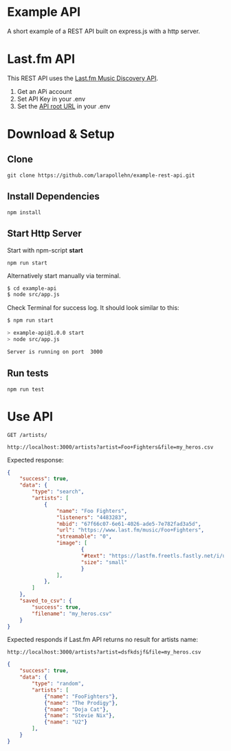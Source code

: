 # Example API
A short example of a REST API built on express.js with a http server.

# Last.fm API

This REST API uses the [Last.fm Music Discovery API](https://www.last.fm/api). 

1. Get an APi account
2. Set API Key in your .env
3. Set the [API root URL](https://www.last.fm/api/intro) in your .env 

# Download & Setup

## Clone
`git clone https://github.com/larapollehn/example-rest-api.git`

## Install Dependencies
`npm install`

## Start Http Server
Start with npm-script **start** 

`npm run start`

Alternatively start manually via terminal.
```bash
$ cd example-api
$ node src/app.js
```

Check Terminal for success log. It should look similar to this:
```bash
$ npm run start

> example-api@1.0.0 start
> node src/app.js

Server is running on port  3000

```

## Run tests
`npm run test`

# Use API

`GET /artists/`

```text
http://localhost:3000/artists?artist=Foo+Fighters&file=my_heros.csv
```

Expected response:

```json
{
    "success": true,
    "data": {
        "type": "search",
        "artists": [
            {
                "name": "Foo Fighters",
                "listeners": "4483283",
                "mbid": "67f66c07-6e61-4026-ade5-7e782fad3a5d",
                "url": "https://www.last.fm/music/Foo+Fighters",
                "streamable": "0",
                "image": [
                        {
                        "#text": "https://lastfm.freetls.fastly.net/i/u/34s/2a96cbd8b46e442fc41c2b86b821562f.png",
                        "size": "small"
                        }
                ],
            },
        ]
    },
    "saved_to_csv": {
        "success": true,
        "filename": "my_heros.csv"
    }
}
```

Expected responds if Last.fm API returns no result for artists name:

```text
http://localhost:3000/artists?artist=dsfkdsjf&file=my_heros.csv
```

```json
{
    "success": true,
    "data": {
        "type": "random",
        "artists": [
            {"name": "FooFighters"},
            {"name": "The Prodigy"},
            {"name": "Doja Cat"},
            {"name": "Stevie Nix"},
            {"name": "U2"}
        ],
    }
}

```
